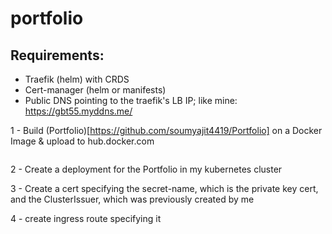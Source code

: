 # portfolio

## Requirements:
- Traefik (helm) with CRDS
- Cert-manager (helm or manifests)
- Public DNS pointing to the traefik's LB IP; like mine: https://gbt55.myddns.me/

1 - Build (Portfolio)[https://github.com/soumyajit4419/Portfolio] on a Docker Image & upload to hub.docker.com
```bash

```
2 - Create a deployment for the Portfolio in my kubernetes cluster

3 - Create a cert specifying the secret-name, which is the private key cert, and the ClusterIssuer, which was previously created by me

4 - create ingress route specifying it